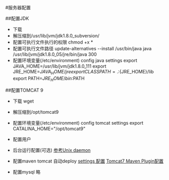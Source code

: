 #服务器配置

##配置JDK
- 下载
- 解压缩到/usr/lib/jvm/jdk1.8.0_subversion/
- 配置可执行文件执行的权限 chmod +x *
- 配置可执行文件路径 update-alternatives --install /usr/bin/java java /usr/lib/jvm/jdk1.8.0_05/jre/bin/java 300
- 配置环境变量(/etc/environment)
    config java settings
    export JAVA_HOME=/usr/lib/jvm/jdk1.8.0_111
    export JRE_HOME=${JAVA_HOME}/jre
    export CLASSPATH=.:${JRE_HOME}/lib
    export PATH=${JRE_HOME}/bin:$PATH

##配置TOMCAT 9
- 下载 wget
- 解压缩到/opt/tomcat9
- 配置环境变量(/etc/environment)
    config tomcat settings
    export CATALINA_HOME="/opt/tomcat9"
- 配置用户
    <!--Access to the HTML interface.-->
    <role rolename="manager-gui"/>
    <!--Access to the tools-friendly plain text interface that is described in this document, and to the "Server Status" page.-->
    <role rolename="manager-script"/>
    <user username="user1" password="user1's password" roles="manager-gui"/>
    <user username="user2" password="user2's password" roles="manager-script"/>

- 后台运行配置(可选)
    [参考Unix daemon](https://tomcat.apache.org/tomcat-9.0-doc/setup.html#Unix_daemon)
    
- 配置maven tomcat 自动deploy
    [settings 配置](https://maven.apache.org/settings.html)
    [Tomcat7 Maven Plugin配置](http://tomcat.apache.org/maven-plugin-trunk/tomcat7-maven-plugin/usage.html)

- 配置mysql 
    略

